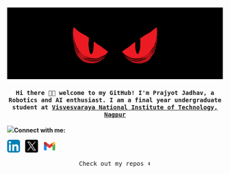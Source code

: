 <p align="center">
  <img alig src="https://github.com/Arcane-01/Arcane-01/blob/main/Hello_there.gif"/>
</p>

<!---
<h3> <img src="https://emojis.slackmojis.com/emojis/images/1621024394/39092/cat-roll.gif?1621024394" width="28" /> 
--->

<!---
<h2> <img src="https://emojis.slackmojis.com/emojis/images/1588315024/8823/hyperkitty.gif?1588315024" width="30" />




### <img height="40" src="https://github.com/Arcane-01/Arcane-01/blob/main/images/kyubey.gif"/>Connect with me

<p align='left'>
   <a href="https://www.linkedin.com/in/prajyot-jadhav-90921a241/"><img height="30" src="https://github.com/Arcane-01/Arcane-01/blob/main/linkedin_icon.png?raw=true"></a>&nbsp;&nbsp;
<a href="https://twitter.com/its_arcane_"><img height="30" src="https://github.com/Arcane-01/Arcane-01/blob/main/twitter_icon.png?raw=true"></a>&nbsp;&nbsp;
<a href="mailto:prajyotjadhav0502@gmail.com"><img height="30" src="https://github.com/Arcane-01/Arcane-01/blob/main/gmail_icon.png?raw=true"></a>&nbsp;&nbsp;
</p>
--->

<h4 align="center"><samp> Hi there 👋🏾  welcome to my GitHub! I'm Prajyot Jadhav, a Robotics and AI enthusiast. I am a final year undergraduate student at <a href="http://vnit.ac.in/">Visvesvaraya National Institute of Technology, Nagpur</a></samp></h4>

<img height="40" src="https://media.giphy.com/media/VgCDAzcKvsR6OM0uWg/giphy.gif"/>**Connect with me:**
<p align='left'>
   <a href="https://www.linkedin.com/in/prajyot-jadhav-90921a241/"><img height="30" src="https://github.com/Arcane-01/Arcane-01/blob/main/linkedin_icon.png?raw=true"></a>&nbsp;&nbsp;
<a href="https://twitter.com/its_arcane_"><img height="30" src="https://github.com/Arcane-01/Arcane-01/blob/main/twitter_x.png?raw=true"></a>&nbsp;&nbsp;
<a href="mailto:prajyotjadhav0502@gmail.com"><img height="30" src="https://github.com/Arcane-01/Arcane-01/blob/main/gmail_icon.png?raw=true"></a>&nbsp;&nbsp;
</p>

<p align="center"><samp>
Check out my repos ⬇️  
  </samp>
</p>


